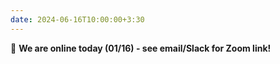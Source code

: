 ```yaml
---
date: 2024-06-16T10:00:00+3:30
---
```

🥶 <b>We are online today (01/16) - see email/Slack for Zoom link!</b>